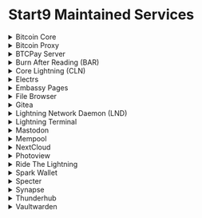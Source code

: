 # Start9 Maintained Services 


</details><details> <summary>Bitcoin Core</summary>
  
<sup>[repo]: [bitcoind-wrapper](https://github.com/Start9Labs/bitcoind-wrapper)</sup>  
<sup>[service owner]: [Aiden](https://github.com/dr-bonez)</sup>  
<sup>[category]: Bitcoin</sup>


</details><details> <summary>Bitcoin Proxy</summary>

<sup>[repo]: [btc-rpc-proxy-wrapper](https://github.com/Start9Labs/btc-rpc-proxy-wrapper)</sup>  
<sup>[service owner]: [Aiden](https://github.com/dr-bonez)</sup>  
<sup>[category]: Bitcoin</sup>


</details><details> <summary>BTCPay Server</summary>

<sup>[repo]: [btcpayserver-wrapper](https://github.com/Start9Labs/btcpayserver-wrapper)</sup>  
<sup>[service owner]: [Lucy](https://github.com/elvece)</sup>  
<sup>[category]: Bitcoin</sup>

 
</details><details> <summary>Burn After Reading (BAR)</summary>

<sup>[repo]: [burn-after-reading](https://github.com/Start9Labs/burn-after-reading)</sup>  
<sup>[service owner]: [Aiden McClelland](https://github.com/dr-bonez)</sup>  
<sup>[category]: Data</sup>


</details><details> <summary>Core Lightning (CLN)</summary>

<sup>[repo]: [c-lightning-wrapper](https://github.com/Start9Labs/c-lightning-wrapper)</sup>  
<sup>[service owner]: [chrisguida](https://github.com/chrisguida) </sup>  
<sup>[category]: Lightning</sup>


</details><details> <summary>Electrs</summary>

<sup>[repo]: [electrs-wrapper](https://github.com/Start9Labs/electrs-wrapper)</sup>  
<sup>[service owner]: [Chris](https://github.com/chrisguida) </sup>  
<sup>[category]: Bitcoin</sup>


</details><details> <summary>Embassy Pages</summary>

<sup>[repo]: [embassy-pages-wrapper](https://github.com/Start9Labs/embassy-pages-wrapper)</sup>  
<sup>[service owner]: [Lucy](https://github.com/elvece)</sup>  
<sup>[category]: Data</sup>


</details><details> <summary>File Browser</summary>

<sup>[repo]: [filebrowser-wrapper](https://github.com/Start9Labs/filebrowser-wrapper)</sup>  
<sup>[service owner]: [Blu-J](https://github.com/Blu-J)</sup>  
<sup>[category]: Data</sup>


</details><details> <summary>Gitea</summary>

<sup>[repo]: [gitea-wrapper](https://github.com/Start9Labs/gitea-wrapper)</sup>  
<sup>[service owner]: [chrisguida](https://github.com/chrisguida)</sup>  
<sup>[category]: Data</sup>


</details><details> <summary>Lightning Network Daemon (LND)</summary>

<sup>[repo]: [lnd-wrapper](https://github.com/Start9Labs/lnd-wrapper)</sup>  
<sup>[service owner]: [Dread](https://github.com/cryptodread)</sup>  
<sup>[category]: Lightning</sup>

  
</details><details> <summary>Lightning Terminal</summary>

<sup>[repo]: [lightning-terminal-wrapper](https://github.com/Start9Labs/lightning-terminal-wrapper)</sup>  
<sup>[service owner]: [Dread](https://github.com/cryptodread)</sup>  
<sup>[category]: Lightning</sup>

</details><details> <summary>Mastodon</summary>

<sup>[repo]: [mastadon-wrapper](https://github.com/Start9Labs/mastodon-wrapper)</sup>  
<sup>[service owner]: [Mariusz Kogen](https://github.com/k0gen)</sup>  
<sup>[category]: Communications</sup>
  
</details><details> <summary>Mempool</summary>

<sup>[repo]: [mempool-wrapper](https://github.com/Start9Labs/mempool-wrapper)</sup>  
<sup>[service owner]: [Dread](https://github.com/cryptodread)</sup>  
<sup>[category]: Bitcoin</sup>


</details><details> <summary>NextCloud</summary>

<sup>[repo]: [nextcloud-wrapper](https://github.com/Start9Labs/nextcloud-wrapper)</sup>  
<sup>[service owner]: [David](https://github.com/kn0wmad)</sup>  
<sup>[category]: Data</sup>


</details><details> <summary>Photoview</summary>

<sup>[repo]: [photoview-wrapper](https://github.com/Start9Labs/photoview-wrapper)</sup>  
<sup>[service owner]: [David](https://github.com/kn0wmad)</sup>  
<sup>[category]: Data</sup>


</details><details> <summary>Ride The Lightning</summary>

<sup>[repo]: [ride-the-lightning-wrapper](https://github.com/Start9Labs/ride-the-lightning-wrapper)</sup>  
<sup>[service owner]: [chrisguida](https://github.com/chrisguida) </sup>  
<sup>[category]: Lightning</sup>


</details><details> <summary>Spark Wallet</summary>

<sup>[repo]: [spark-wallet-wrapper](https://github.com/Start9Labs/spark-wallet-wrapper)</sup>  
<sup>[service owner]: [George](https://github.com/gStart9)</sup>  
<sup>[category]: Lightning</sup>


</details><details> <summary>Specter</summary>

<sup>[repo]: [specter-wrapper](https://github.com/Start9Labs/specter-wrapper)</sup>  
<sup>[service owner]: [BitcoinMechanic](https://github.com/BitcoinMechanic)</sup>  
<sup>[category]: Bitcoin</sup>


</details><details> <summary>Synapse</summary>

<sup>[repo]: [synapse-wrapper](https://github.com/Start9Labs/synapse-wrapper)</sup>  
<sup>[service owner]: [Mariusz Kogen](https://github.com/k0gen)</sup>  
<sup>[category]: Data</sup>

  
</details><details> <summary>Thunderhub</summary>

<sup>[repo]: [thunderhub-wrapper](https://github.com/Start9Labs/thunderhub-wrapper)</sup>  
<sup>[service owner]: [Dread](https://github.com/cryptodread)</sup>  
<sup>[category]: Lightning</sup>

 
</details><details> <summary>Vaultwarden</summary>

<sup>[repo]: [vaultwarden-wrapper](https://github.com/Start9Labs/vaultwarden-wrapper)</sup>  
<sup>[service owner]: [Blu-J](https://github.com/Blu-J)</sup>  
<sup>[category]: Data</sup>
